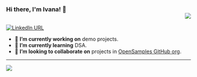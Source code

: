 ### Hi there, I'm Ivana! 👋 <div align = 'right'>![](https://komarev.com/ghpvc/?username=ivanab&color=blue)</div>    
[![LinkedIn URL](https://img.shields.io/static/v1?color=blue&label=linkedin&logo=linkedin&logoColor=white&style=for-the-badge&message=Connect)](https://www.linkedin.com/in/ivanab)        
- 🔭 **I’m currently working on** demo projects.   
- 🌱 **I’m currently learning** DSA. <!--about GraphQL.-->  <!--React and Redux.--><!--OAuth/Passport.js and authentication with JWT.--> <!--S.O.L.I.D. Principles.--> <!--exploring my interests.-->
- 👯 **I’m looking to collaborate on** projects in [OpenSamples GitHub org](https://github.com/OpenSamples).
<!--- 🤔 I’m looking for help with writing unit tests for projects in OpenSamples.--><!---- 💬 **Ask me about** WebRTC in C# client applications.--><!----- 📫 **How to reach me**: [LinkedIn - ivanab](https://www.linkedin.com/in/ivanab/).--><!---- 😄 **Pronouns**: she/her/hers--><!--- ⚡ **Fun fact**: I like traveling and networking in tech events.   -->
<hr/>
<a href="https://github.com/ivanab">
  <img src="https://github-readme-stats.vercel.app/api?username=ivanab&count_private=true&show_icons=true&hide=stars" />
</a>
